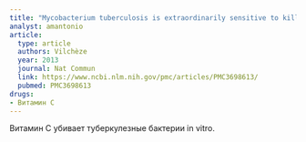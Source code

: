 ```yaml
---
title: "Mycobacterium tuberculosis is extraordinarily sensitive to killing by a vitamin C-induced Fenton reaction"
analyst: amantonio
article:
  type: article
  authors: Vilchèze
  year: 2013
  journal: Nat Commun
  link: https://www.ncbi.nlm.nih.gov/pmc/articles/PMC3698613/
  pubmed: PMC3698613
drugs:
- Витамин C
---
```


Витамин С убивает туберкулезные бактерии in vitro.
